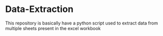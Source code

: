# Data-Extraction
This repository is basically have a python script used to extract data from multiple sheets present in the excel workbook
